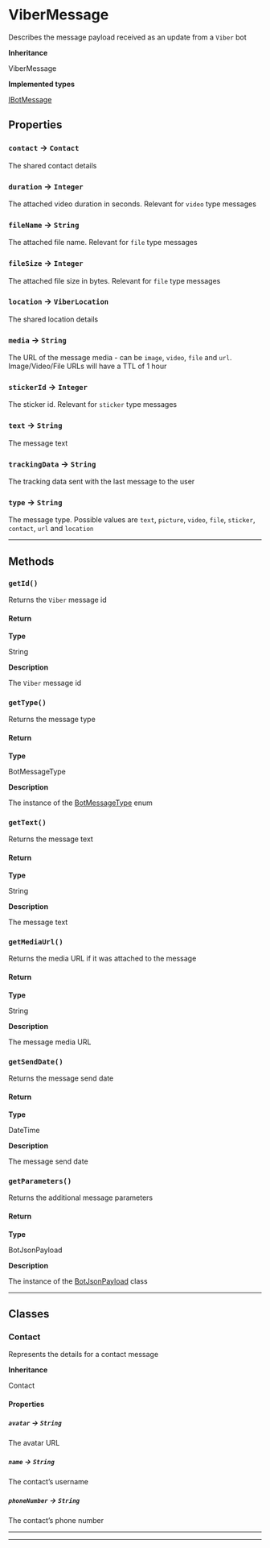 # ViberMessage

Describes the message payload received as an update from a `Viber` bot

**Inheritance**

ViberMessage

**Implemented types**

[IBotMessage](/types/Classes/IBotMessage.md)

## Properties

### `contact` → `Contact`

The shared contact details

### `duration` → `Integer`

The attached video duration in seconds. Relevant for `video` type messages

### `fileName` → `String`

The attached file name. Relevant for `file` type messages

### `fileSize` → `Integer`

The attached file size in bytes. Relevant for `file` type messages

### `location` → `ViberLocation`

The shared location details

### `media` → `String`

The URL of the message media - can be `image`, `video`, `file` and `url`. Image/Video/File URLs will have a TTL of 1 hour

### `stickerId` → `Integer`

The sticker id. Relevant for `sticker` type messages

### `text` → `String`

The message text

### `trackingData` → `String`

The tracking data sent with the last message to the user

### `type` → `String`

The message type. Possible values are `text`, `picture`, `video`, `file`, `sticker`, `contact`, `url` and `location`

---

## Methods

### `getId()`

Returns the `Viber` message id

#### Return

**Type**

String

**Description**

The `Viber` message id

### `getType()`

Returns the message type

#### Return

**Type**

BotMessageType

**Description**

The instance of the [BotMessageType](/types/Enums/BotMessageType.md) enum

### `getText()`

Returns the message text

#### Return

**Type**

String

**Description**

The message text

### `getMediaUrl()`

Returns the media URL if it was attached to the message

#### Return

**Type**

String

**Description**

The message media URL

### `getSendDate()`

Returns the message send date

#### Return

**Type**

DateTime

**Description**

The message send date

### `getParameters()`

Returns the additional message parameters

#### Return

**Type**

BotJsonPayload

**Description**

The instance of the [BotJsonPayload](/types/Classes/BotJsonPayload.md) class

---

## Classes

### Contact

Represents the details for a contact message

**Inheritance**

Contact

#### Properties

##### `avatar` → `String`

The avatar URL

##### `name` → `String`

The contact’s username

##### `phoneNumber` → `String`

The contact’s phone number

---

---
